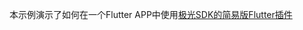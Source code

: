 本示例演示了如何在一个Flutter APP中使用[极光SDK的简易版Flutter插件](https://github.com/cyndibaby905/31_flutter_push_plugin)
